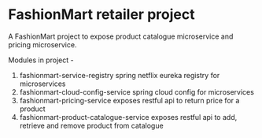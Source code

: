 # FashionMart retailer project
A FashionMart project to expose product catalogue microservice and pricing microservice.

Modules in project -
1. fashionmart-service-registry					spring netflix eureka registry for microservices
2. fashionmart-cloud-config-service				spring cloud config for microservices
3. fashionmart-pricing-service 					exposes restful api to return price for a product
4. fashionmart-product-catalogue-service		exposes restful api to add, retrieve and remove 													product from catalogue

